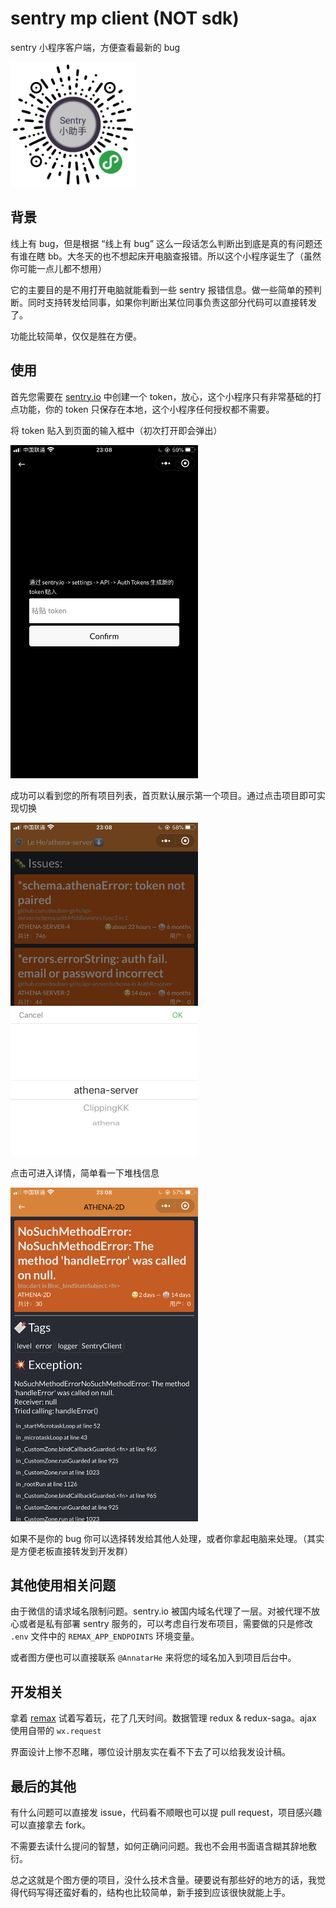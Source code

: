 # sentry mp client (NOT sdk)

sentry 小程序客户端，方便查看最新的 bug

<img src='./docs/qrcode.jpg' width='200px' />

## 背景

线上有 bug，但是根据 “线上有 bug” 这么一段话怎么判断出到底是真的有问题还有谁在瞎 bb。大冬天的也不想起床开电脑查报错。所以这个小程序诞生了（虽然你可能一点儿都不想用）

它的主要目的是不用打开电脑就能看到一些 sentry 报错信息。做一些简单的预判断。同时支持转发给同事，如果你判断出某位同事负责这部分代码可以直接转发了。

功能比较简单，仅仅是胜在方便。

## 使用

首先您需要在 [sentry.io](https://sentry.io/settings/account/api/auth-tokens/) 中创建一个 token，放心，这个小程序只有非常基础的打点功能，你的 token 只保存在本地，这个小程序任何授权都不需要。

将 token 贴入到页面的输入框中（初次打开即会弹出）

<img src='./docs/auth.png' width='300px' />

成功可以看到您的所有项目列表，首页默认展示第一个项目。通过点击项目即可实现切换

<img src='./docs/projects.png' width='300px' />

点击可进入详情，简单看一下堆栈信息

<img src='./docs/issue.png' width='300px' />

如果不是你的 bug 你可以选择转发给其他人处理，或者你拿起电脑来处理。（其实是方便老板直接转发到开发群）

## 其他使用相关问题

由于微信的请求域名限制问题。sentry.io 被国内域名代理了一层。对被代理不放心或者是私有部署 sentry 服务的，可以考虑自行发布项目，需要做的只是修改 `.env` 文件中的 `REMAX_APP_ENDPOINTS` 环境变量。

或者图方便也可以直接联系 `@AnnatarHe` 来将您的域名加入到项目后台中。

## 开发相关

拿着 [remax](https://github.com/remaxjs/remax) 试着写着玩，花了几天时间。数据管理 redux & redux-saga。ajax 使用自带的 `wx.request`

界面设计上惨不忍睹，哪位设计朋友实在看不下去了可以给我发设计稿。

## 最后的其他

有什么问题可以直接发 issue，代码看不顺眼也可以提 pull request，项目感兴趣可以直接拿去 fork。

不需要去读什么提问的智慧，如何正确问问题。我也不会用书面语含糊其辞地敷衍。

总之这就是个图方便的项目，没什么技术含量。硬要说有那些好的地方的话，我觉得代码写得还蛮好看的，结构也比较简单，新手接到应该很快就能上手。
